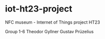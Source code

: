# iot-ht23-project
NFC museum - Internet of Things project HT23

Group 1-6
Theodor Gyllner
Gustav Prüzelius
